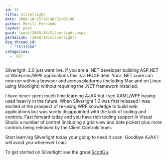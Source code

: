 ```yaml
---
id: 12
title: Silverlight
date: 2008-10-15T14:46:52+00:00
author: Merill Fernando
layout: post
guid: /post/2008/10/Silverlight.aspx
permalink: /2008/10/silverlight/
dsq_thread_id:
  - "78131066"
categories:
  - .NET
---
```

<p>Silverlight&#160; 2.0 just went live. If you are a .NET developer building ASP.NET or WinForms/WPF applications this is a HUGE deal. Your .NET code can now run within a browser and across platforms (including Mac and on Linux using Moonlight) without requiring the .NET framework installed.</p>  <p>I have never spent much time learning AJAX but I see XAML/WPF basing used heavily in the future. When Silverlight 1.0 was first released I was excited at the prospect of re-using WPF knowledge to build web applications but was sorely disappointed with the lack of tooling and controls. Fast forward today and you have rich tooling support in Visual Studio a number of control (including a grid view and date picker) plus more controls being released by the Client Controls team.</p>  <p>Start learning Silverlight today your going to need it soon. Goodbye AJAX I will avoid you whenever I can. </p>  <p>To get started on Silverlight see the great <a href="http://weblogs.asp.net/scottgu/archive/2008/10/14/silverlight-2-released.aspx">ScottGu</a>.</p>